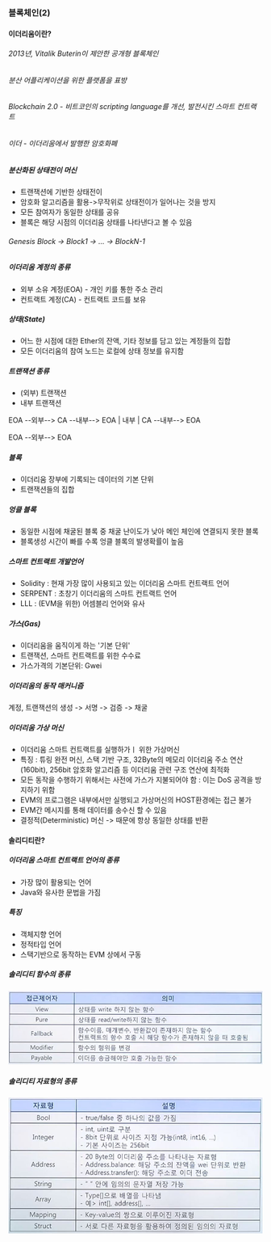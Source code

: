### 블록체인(2)

#### 이더리움이란?

###### 2013년, Vitalik Buterin이 제안한 공개형 블록체인
###### 분산 어플리케이션을 위한 플랫폼을 표방
###### Blockchain 2.0 - 비트코인의 scripting language를 개선, 발전시킨 스마트 컨트랙트
###### 이더 - 이더리움에서 발행한 암호화폐

##### 분산화된 상태전이 머신
- 트랜잭션에 기반한 상태전이
- 암호화 알고리즘을 활용->무작위로 상태전이가 일어나는 것을 방지
- 모든 참여자가 동일한 상태를 공유
- 블록은 해당 시점의 이더리움 상태를 나타낸다고 볼 수 있음

###### Genesis Block -> Block1 -> ... -> BlockN-1

##### 이더리움 계정의 종류
- 외부 소유 계정(EOA) - 개인 키를 통한 주소 관리
- 컨트랙트 계정(CA) - 컨트랙트 코드를 보유

##### 상태(State)
- 어느 한 시점에 대한 Ether의 잔액, 기타 정보를 담고 있는 계정들의 집합
- 모든 이더리움의 참여 노드는 로컬에 상태 정보를 유지함

##### 트랜잭션 종류
- (외부) 트랜잭션
- 내부 트랜잭션

EOA --외부--> CA --내부--> EOA
	         | 
                    내부
	         |
                     CA --내부--> EOA

EOA --외부--> EOA

##### 블록
- 이더리움 장부에 기록되는 데이터의 기본 단위
- 트랜잭션들의 집합

##### 엉클 블록
- 동일한 시점에 채굴된 블록 중 채굴 난이도가 낮아 메인 체인에 연결되지 못한 블록
- 블록생성 시간이 빠를 수록 엉클 블록의 발생확률이 높음


##### 스마트 컨트랙트 개발언어
- Solidity : 현재 가장 많이 사용되고 있는 이더리움 스마트 컨트랙트 언어
- SERPENT : 초창기 이더리움의 스마트 컨트랙트 언어
- LLL : (EVM을 위한) 어셈블리 언어와 유사

##### 가스(Gas)
- 이더리움을 움직이게 하는 '기본 단위'
- 트랜잭션, 스마트 컨트랙트를 위한 수수료
- 가스가격의 기본단위: Gwei

##### 이더리움의 동작 매커니즘
계정, 트랜잭션의 생성 -> 서명 -> 검증 -> 채굴


##### 이더리움 가상 머신
- 이더리움 스마트 컨트랙트를 실행하가ㅣ 위한 가상머신
- 특징 : 튜링 완전 머신, 스택 기반 구조, 32Byte의 메모리
	이더리움 주소 연산(160bit), 256bit 암호화 알고리즘 등 이더리움 관련 구조 연산에 최적화
- 모든 동작을 수행하기 위해서는 사전에 가스가 지불되어야 함
	: 이는 DoS 공격을 방지하기 위함
- EVM의 프로그램은 내부에서만 실행되고 가상머신의 HOST환경에는 접근 불가
- EVM간 메시지를 통해 데이터를 송수신 할 수 있음
- 결정적(Deterministic) 머신 -> 때문에 항상 동일한 상태를 반환

#### 솔리디티란?

##### 이더리움 스마트 컨트랙트 언어의 종류
- 가장 많이 활용되는 언어
- Java와 유사한 문법을 가짐

##### 특징
- 객체지향 언어
- 정적타입 언어
- 스택기반으로 동작하는 EVM 상에서 구동

##### 솔리디티 함수의 종류
![ex_screenshot](./image/SolidityFunction.JPG)

##### 솔리디티 자료형의 종류
![ex_screenshot](./image/SolidityType.JPG)